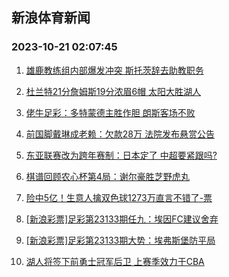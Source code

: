## 新浪体育新闻 
### 2023-10-21 02:07:45

1. [雄鹿教练组内部爆发冲突 斯托茨辞去助教职务](https://sports.sina.com.cn/basketball/nba/2023-10-20/doc-imzrtfes0713620.shtml)

2. [杜兰特21分詹姆斯19分浓眉6帽 太阳大胜湖人](https://sports.sina.com.cn/basketball/nba/2023-10-20/doc-imzrtrum0926850.shtml)

3. [佬牛足彩：多特蒙德主胜作胆  朗斯客场不败](https://sports.sina.com.cn/l/2023-10-20/doc-imzrtmnr7424678.shtml)

4. [前国脚戴琳成老赖：欠款28万 法院发布悬赏公告](https://sports.sina.com.cn/china/2023-10-20/doc-imzrtfeu6148905.shtml)

5. [东亚联赛改为跨年赛制：日本定了 中超要紧跟吗?](https://sports.sina.com.cn/china/2023-10-20/doc-imzrtmnr7421708.shtml)

6. [棋谱回顾农心杯第4局：谢尔豪胜芝野虎丸](https://sports.sina.com.cn/go/2023-10-20/doc-imzrtmnq0623433.shtml)

7. [险中5亿！生意人擒双色球1273万直言不错了-票](https://sports.sina.com.cn/l/2023-10-20/doc-imzrsywv7603997.shtml)

8. [[新浪彩票]足彩第23133期任九：埃因FC建议舍弃](https://sports.sina.com.cn/l/2023-10-20/doc-imzrsywv7606582.shtml)

9. [[新浪彩票]足彩第23133期大势：埃弗斯堡防平局](https://sports.sina.com.cn/l/2023-10-20/doc-imzrsywt1233982.shtml)

10. [湖人将签下前勇士冠军后卫 上赛季效力于CBA](https://sports.sina.com.cn/basketball/nba/2023-10-20/doc-imzrtmnr7440803.shtml)


